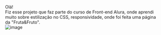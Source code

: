 Olá!<br>
Fiz esse projeto que faz parte do curso de Front-end Alura, onde aprendi muito sobre estilização no CSS, responsividade, onde foi feita uma página da "Fruta&Fruto".<br>
![image](https://user-images.githubusercontent.com/95005787/172529845-7977baf3-36b4-4050-a351-e49d0fa1a27b.png)
